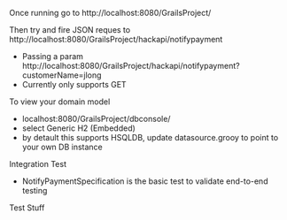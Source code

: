 Once running go to http://localhost:8080/GrailsProject/

Then try and fire JSON reques to http://localhost:8080/GrailsProject/hackapi/notifypayment
- Passing a param http://localhost:8080/GrailsProject/hackapi/notifypayment?customerName=jlong
- Currently only supports GET

To view your domain model
- localhost:8080/GrailsProject/dbconsole/
- select Generic H2 (Embedded)
- by detault this supports HSQLDB, update datasource.grooy to point to your own DB instance

Integration Test
- NotifyPaymentSpecification is the basic test to validate end-to-end testing

Test Stuff
